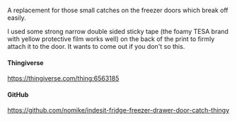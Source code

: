 A replacement for those small catches on the freezer doors which break off easily.

I used some strong narrow double sided sticky tape (the foamy TESA brand with yellow protective film works well) on the back of the print to firmly attach it to the door. It wants to come out if you don't so this.

#### Thingiverse

<https://thingiverse.com/thing:6563185>

#### GitHub

<https://github.com/nomike/indesit-fridge-freezer-drawer-door-catch-thingy>
